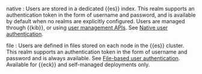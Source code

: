 native
:   Users are stored in a dedicated {{es}} index. This realm supports an authentication token in the form of username and password, and is available by default when no realms are explicitly configured. Users are managed through {{kib}}, or using [user management APIs](https://www.elastic.co/docs/api/doc/elasticsearch/group/endpoint-security). See [Native user authentication](native.md).

file
:   Users are defined in files stored on each node in the {{es}} cluster. This realm supports an authentication token in the form of username and password and is always available. See [File-based user authentication](file-based.md). Available for {{eck}} and self-managed deployments only.